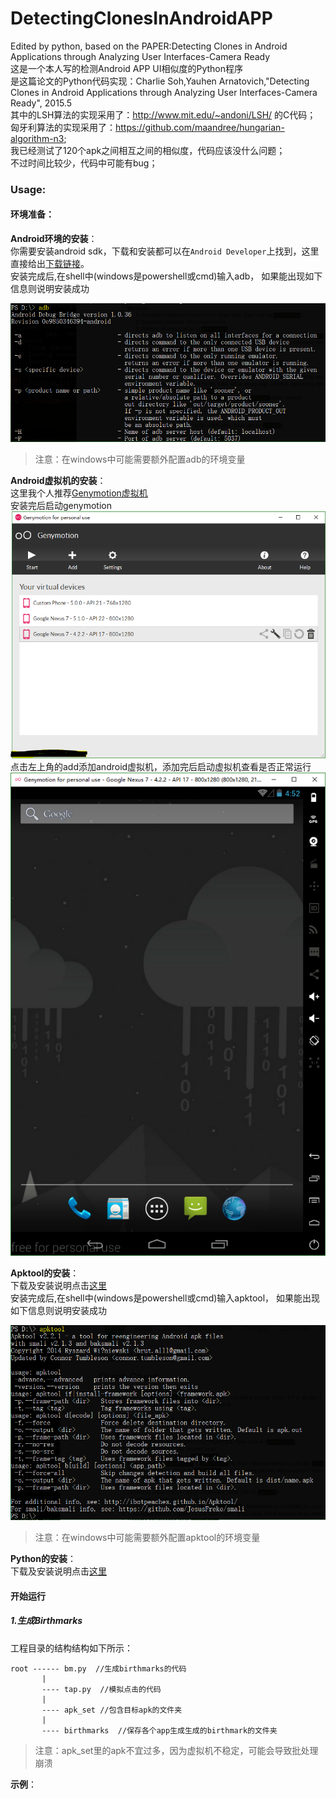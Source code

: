 # DetectingClonesInAndroidAPP
Edited by python, based on the PAPER:Detecting Clones in Android Applications through Analyzing User Interfaces-Camera Ready  
这是一个本人写的检测Android APP UI相似度的Python程序  
是这篇论文的Python代码实现：Charlie Soh,Yauhen Arnatovich,"Detecting Clones in Android Applications through Analyzing User Interfaces-Camera Ready", 2015.5  
其中的LSH算法的实现采用了：http://www.mit.edu/~andoni/LSH/ 的C代码；      
匈牙利算法的实现采用了：https://github.com/maandree/hungarian-algorithm-n3;     
我已经测试了120个apk之间相互之间的相似度，代码应该没什么问题；      
不过时间比较少，代码中可能有bug；

### Usage:
#### 环境准备：
**Android环境的安装**：  
你需要安装android sdk，下载和安装都可以在`Android Developer`上找到，这里直接给出[下载链接](https://developer.android.com/studio/index.html)。  
安装完成后,在shell中(windows是powershell或cmd)输入adb， 如果能出现如下信息则说明安装成功  
  
![adb](/img/adb.PNG)
  
>注意：在windows中可能需要额外配置adb的环境变量

**Android虚拟机的安装**：  
这里我个人推荐[Genymotion虚拟机](https://www.genymotion.com/)  
安装完后启动genymotion  
![genymotion](/img/genymotion.PNG)  
点击左上角的add添加android虚拟机，添加完后启动虚拟机查看是否正常运行  
![androidDevice](/img/androidDevice.PNG)

**Apktool的安装**：  
下载及安装说明点击[这里](https://ibotpeaches.github.io/Apktool/install/)  
安装完成后,在shell中(windows是powershell或cmd)输入apktool， 如果能出现如下信息则说明安装成功  
  
![apktool](/img/apktool.PNG)
>注意：在windows中可能需要额外配置apktool的环境变量

**Python的安装**：  
下载及安装说明点击[这里](https://www.python.org/downloads/)  

#### 开始运行
##### 1.生成Birthmarks
工程目录的结构结构如下所示：  
```
root ------ bm.py  //生成birthmarks的代码
       |
       ---- tap.py  //模拟点击的代码
       |
       ---- apk_set //包含目标apk的文件夹
       |
       ---- birthmarks  //保存各个app生成生成的birthmark的文件夹
```
>注意：apk_set里的apk不宜过多，因为虚拟机不稳定，可能会导致批处理崩溃

**示例**：  
